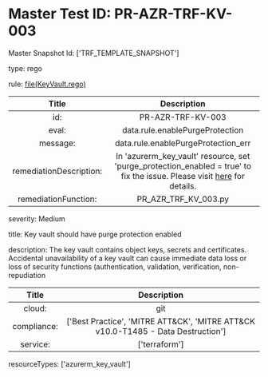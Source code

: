 



# Master Test ID: PR-AZR-TRF-KV-003


Master Snapshot Id: ['TRF_TEMPLATE_SNAPSHOT']

type: rego

rule: [file(KeyVault.rego)]  
  
  
  
  

|Title|Description|
| :---: | :---: |
|id: |PR-AZR-TRF-KV-003|
|eval: |data.rule.enablePurgeProtection|
|message: |data.rule.enablePurgeProtection_err|
|remediationDescription: |In 'azurerm_key_vault' resource, set 'purge_protection_enabled = true' to fix the issue. Please visit <a href='https://registry.terraform.io/providers/hashicorp/azurerm/latest/docs/resources/key_vault#purge_protection_enabled' target='_blank'>here</a> for details.|
|remediationFunction: |PR_AZR_TRF_KV_003.py|


severity: Medium

title: Key vault should have purge protection enabled

description: The key vault contains object keys, secrets and certificates. Accidental unavailability of a key vault can cause immediate data loss or loss of security functions (authentication, validation, verification, non-repudiation  
  
  

|Title|Description|
| :---: | :---: |
|cloud: |git|
|compliance: |['Best Practice', 'MITRE ATT&CK', 'MITRE ATT&CK v10.0-T1485 - Data Destruction']|
|service: |['terraform']|


resourceTypes: ['azurerm_key_vault']


[file(KeyVault.rego)]: https://github.com/prancer-io/prancer-compliance-test/tree/master/azure/terraform/KeyVault.rego
